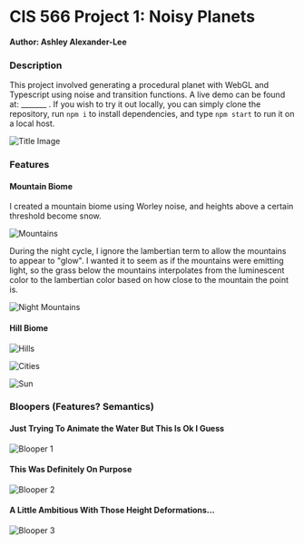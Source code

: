 # CIS 566 Project 1: Noisy Planets

**Author: Ashley Alexander-Lee**

### Description
This project involved generating a procedural planet with WebGL and Typescript using noise and transition functions. A live demo can be found at: _______ . If you wish to try it out locally, you can simply clone the repository, run `npm i` to install dependencies, and type `npm start` to run it on a local host.

![Title Image](title.png)

### Features
#### Mountain Biome
I created a mountain biome using Worley noise, and heights above a certain threshold become snow. 

![Mountains](mountains.png)

During the night cycle, I ignore the lambertian term to allow the mountains to appear to "glow". I wanted it to seem as if the mountains were emitting light, so the grass below the mountains interpolates from the luminescent color to the lambertian color based on how close to the mountain the point is. 

![Night Mountains](glowyMountains.png)

#### Hill Biome

![Hills](hills.png)

![Cities](cities.png)

![Sun](sun.png)

### Bloopers (Features? Semantics)

#### Just Trying To Animate the Water But This Is Ok I Guess
![Blooper 1](blooper1.gif)

#### This Was Definitely On Purpose
![Blooper 2](blooper2.png)

#### A Little Ambitious With Those Height Deformations...
![Blooper 3](blooper3.png)
